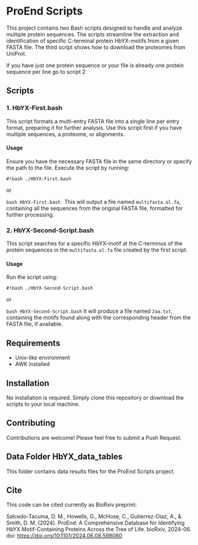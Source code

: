 # ProEnd Scripts

This project contains two Bash scripts designed to handle and analyze multiple protein sequences. The scripts streamline the extraction and identification of specific C-terminal protein HbYX-motifs from a given FASTA file. The third script shows how to download the proteomes from UniProt.

If you have just one protein sequence or your file is already one protein sequence per line go to script 2
## Scripts

### 1. HbYX-First.bash

This script formats a multi-entry FASTA file into a single line per entry format, preparing it for further analysis. Use this script first if you have multiple sequences, a proteome, or alignments.

#### Usage

Ensure you have the necessary FASTA file in the same directory or specify the path to the file. Execute the script by running:

`#!bash
./HbYX-First.bash`

or 

`bash HbYX-First.bash `
This will output a file named `multifasta.ol.fa`, containing all the sequences from the original FASTA file, formatted for further processing.

### 2. HbYX-Second-Script.bash

This script searches for a specific HbYX-motif at the C-terminus of the protein sequences in the `multifasta.ol.fa` file created by the first script.

#### Usage

Run the script using:

`#!bash
./HbYX-Second-Script.bash`

or 

`bash HbYX-Second-Script.bash`
It will produce a file named `2aa.txt`, containing the motifs found along with the corresponding header from the FASTA file, if available.

## Requirements

- Unix-like environment
- AWK installed

## Installation

No installation is required. Simply clone this repository or download the scripts to your local machine.

## Contributing

Contributions are welcome! Please feel free to submit a Push Request.

## Data Folder HbYX_data_tables
This folder contains data results files for the ProEnd Scripts project.

## Cite 
This code can be cited currently as BioRxiv preprint:

Salcedo-Tacuma, D. M., Howells, G., McHose, C., Gutierrez-Diaz, A., & Smith, D. M. (2024). ProEnd: A Comprehensive Database for Identifying HbYX Motif-Containing Proteins Across the Tree of Life. bioRxiv, 2024-06. doi: https://doi.org/10.1101/2024.06.08.598080

